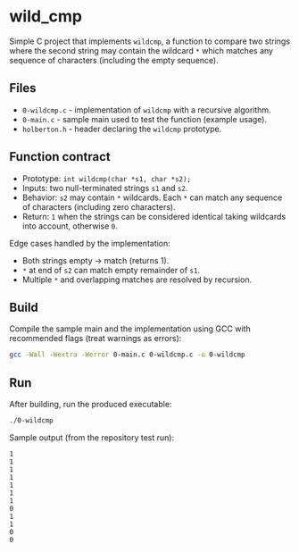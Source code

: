 
# wild_cmp

Simple C project that implements `wildcmp`, a function to compare two
strings where the second string may contain the wildcard `*` which matches
any sequence of characters (including the empty sequence).

## Files

- `0-wildcmp.c` - implementation of `wildcmp` with a recursive algorithm.
- `0-main.c` - sample main used to test the function (example usage).
- `holberton.h` - header declaring the `wildcmp` prototype.

## Function contract

- Prototype: `int wildcmp(char *s1, char *s2);`
- Inputs: two null-terminated strings `s1` and `s2`.
- Behavior: `s2` may contain `*` wildcards. Each `*` can match any
	sequence of characters (including zero characters).
- Return: `1` when the strings can be considered identical taking wildcards
	into account, otherwise `0`.

Edge cases handled by the implementation:

- Both strings empty -> match (returns 1).
- `*` at end of `s2` can match empty remainder of `s1`.
- Multiple `*` and overlapping matches are resolved by recursion.

## Build

Compile the sample main and the implementation using GCC with recommended
flags (treat warnings as errors):

```bash
gcc -Wall -Wextra -Werror 0-main.c 0-wildcmp.c -o 0-wildcmp
```

## Run

After building, run the produced executable:

```bash
./0-wildcmp
```

Sample output (from the repository test run):

```
1
1
1
1
1
1
1
0
1
1
0
0
```
